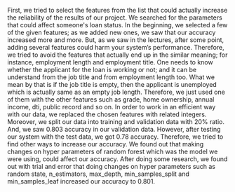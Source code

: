 First, we tried to select the features from the list that could actually increase the reliability of the results of our project. 
We searched for the parameters that could affect someone's loan status. In the beginning, we selected a few of the given features;
as we added new ones, we saw that our accuracy increased more and more. But, as we saw in the lectures, after some point, adding 
several features could harm your system’s performance. Therefore, we tried to avoid the features that actually end up in the similar
meaning; for instance, employment length and employment title. One needs to know whether the applicant for the loan is working or 
not; and it can be understand from the job title and from employment length too. What we mean by that is if the job title is empty,
then the applicant is unemployed which is actually same as an empty job length. Therefore, we just used one of them with the other 
features such as grade, home ownership, annual income, dti, public record and so on. In order to work in an efficient way with our
data, we replaced the chosen features with related integers. Moreover, we split our data into training and validation data with 20% ratio. 
And, we saw 0.803 accuracy in our validation data. However, after testing our system with the test data, we got 0.78 accuracy.
Therefore, we tried to find other ways to increase our accuracy. We found out that making changes on hyper parameters of random forest 
which was the model we were using, could affect our accuracy. After doing some research, we found out with trial and error that
doing changes on hyper parameters such as random state, n_estimators, max_depth, min_samples_split and min_samples_leaf increased 
our accuracy to 0.801.
